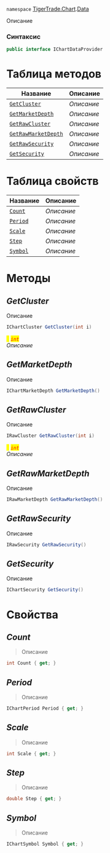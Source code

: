 
`namespace` [TigerTrade.Chart](../../TigerTrade.Chart.md).[Data](../../TigerTrade.Chart/Data.md)


Описание

### Синтаксис
```csharp
public interface IChartDataProvider
```


# Таблица методов
| Название | Описание |
| --- | --- |
| [`GetCluster`](./IChartDataProvider.cs/Методы/GetCluster.md) | *Описание* |
| [`GetMarketDepth`](./IChartDataProvider.cs/Методы/GetMarketDepth.md) | *Описание* |
| [`GetRawCluster`](./IChartDataProvider.cs/Методы/GetRawCluster.md) | *Описание* |
| [`GetRawMarketDepth`](./IChartDataProvider.cs/Методы/GetRawMarketDepth.md) | *Описание* |
| [`GetRawSecurity`](./IChartDataProvider.cs/Методы/GetRawSecurity.md) | *Описание* |
| [`GetSecurity`](./IChartDataProvider.cs/Методы/GetSecurity.md) | *Описание* |

# Таблица свойств
| Название | Описание |
| --- | --- |
| [`Count`](./IChartDataProvider.cs/Свойства/Count.md) | *Описание* |
| [`Period`](./IChartDataProvider.cs/Свойства/Period.md) | *Описание* |
| [`Scale`](./IChartDataProvider.cs/Свойства/Scale.md) | *Описание* |
| [`Step`](./IChartDataProvider.cs/Свойства/Step.md) | *Описание* |
| [`Symbol`](./IChartDataProvider.cs/Свойства/Symbol.md) | *Описание* |





# Методы

## *GetCluster*
Описание

```csharp
IChartCluster GetCluster(int i)
```

<mark style="color:yellow;">`i`</mark> <mark style="color:red;">*`int`*</mark>  
 *Описание*  



## *GetMarketDepth*
Описание

```csharp
IChartMarketDepth GetMarketDepth()
```


## *GetRawCluster*
Описание

```csharp
IRawCluster GetRawCluster(int i)
```

<mark style="color:yellow;">`i`</mark> <mark style="color:red;">*`int`*</mark>  
 *Описание*  



## *GetRawMarketDepth*
Описание

```csharp
IRawMarketDepth GetRawMarketDepth()
```


## *GetRawSecurity*
Описание

```csharp
IRawSecurity GetRawSecurity()
```


## *GetSecurity*
Описание

```csharp
IChartSecurity GetSecurity()
```

# Свойства

## *Count*
> Описание

```csharp
int Count { get; }
```

## *Period*
> Описание

```csharp
IChartPeriod Period { get; }
```

## *Scale*
> Описание

```csharp
int Scale { get; }
```

## *Step*
> Описание

```csharp
double Step { get; }
```

## *Symbol*
> Описание

```csharp
IChartSymbol Symbol { get; }
```

